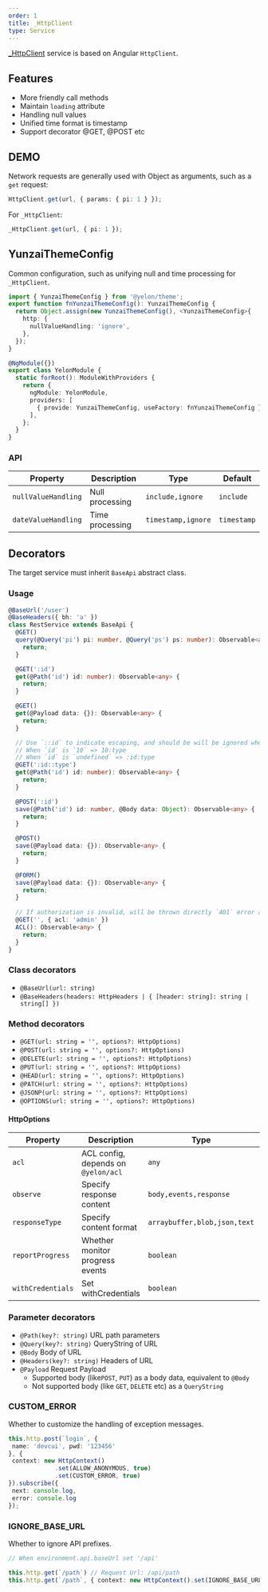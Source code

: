 ```yaml
---
order: 1
title: _HttpClient
type: Service
---
```


[\_HttpClient](https://github.com/hbyunzai/yelon/blob/master/packages/theme/src/services/http/http.client.ts) service is based on Angular `HttpClient`.

## Features

- More friendly call methods
- Maintain `loading` attribute
- Handling null values
- Unified time format is timestamp
- Support decorator @GET, @POST etc

## DEMO

Network requests are generally used with Object as arguments, such as a `get` request:

```ts
HttpClient.get(url, { params: { pi: 1 } });
```

For `_HttpClient`:

```ts
_HttpClient.get(url, { pi: 1 });
```

## YunzaiThemeConfig

Common configuration, such as unifying null and time processing for `_HttpClient`.

```ts
import { YunzaiThemeConfig } from '@yelon/theme';
export function fnYunzaiThemeConfig(): YunzaiThemeConfig {
  return Object.assign(new YunzaiThemeConfig(), <YunzaiThemeConfig>{
    http: {
      nullValueHandling: 'ignore',
    },
  });
}

@NgModule({})
export class YelonModule {
  static forRoot(): ModuleWithProviders {
    return {
      ngModule: YelonModule,
      providers: [
        { provide: YunzaiThemeConfig, useFactory: fnYunzaiThemeConfig },
      ],
    };
  }
}
```

### API

| Property | Description | Type | Default |
|----------|-------------|------|---------|
| `nullValueHandling` | Null processing | `include,ignore` | `include` |
| `dateValueHandling` | Time processing | `timestamp,ignore` | `timestamp` |

## Decorators

The target service must inherit `BaseApi` abstract class.

### Usage

```ts
@BaseUrl('/user')
@BaseHeaders({ bh: 'a' })
class RestService extends BaseApi {
  @GET()
  query(@Query('pi') pi: number, @Query('ps') ps: number): Observable<any> {
    return;
  }

  @GET(':id')
  get(@Path('id') id: number): Observable<any> {
    return;
  }

  @GET()
  get(@Payload data: {}): Observable<any> {
    return;
  }

  // Use `::id` to indicate escaping, and should be will be ignored when `id` value is `undefined`, like this:
  // When `id` is `10` => 10:type
  // When `id` is `undefined` => :id:type
  @GET(':id::type')
  get(@Path('id') id: number): Observable<any> {
    return;
  }

  @POST(':id')
  save(@Path('id') id: number, @Body data: Object): Observable<any> {
    return;
  }

  @POST()
  save(@Payload data: {}): Observable<any> {
    return;
  }

  @FORM()
  save(@Payload data: {}): Observable<any> {
    return;
  }
  
  // If authorization is invalid, will be thrown directly `401` error and will not be sent.
  @GET('', { acl: 'admin' })
  ACL(): Observable<any> {
    return;
  }
}
```

### Class decorators

- `@BaseUrl(url: string)`
- `@BaseHeaders(headers: HttpHeaders | { [header: string]: string | string[] })`

### Method decorators

- `@GET(url: string = '', options?: HttpOptions)`
- `@POST(url: string = '', options?: HttpOptions)`
- `@DELETE(url: string = '', options?: HttpOptions)`
- `@PUT(url: string = '', options?: HttpOptions)`
- `@HEAD(url: string = '', options?: HttpOptions)`
- `@PATCH(url: string = '', options?: HttpOptions)`
- `@JSONP(url: string = '', options?: HttpOptions)`
- `@OPTIONS(url: string = '', options?: HttpOptions)`

#### HttpOptions

| Property | Description | Type | Default |
|----------|-------------|------|---------|
| `acl` | ACL config, depends on `@yelon/acl` | `any` | - |
| `observe` | Specify response content | `body,events,response` | - |
| `responseType` | Specify content format | `arraybuffer,blob,json,text` | - |
| `reportProgress` | Whether monitor progress events | `boolean` | - |
| `withCredentials` | Set withCredentials | `boolean` | - |

### Parameter decorators

- `@Path(key?: string)` URL path parameters
- `@Query(key?: string)` QueryString of URL
- `@Body` Body of URL
- `@Headers(key?: string)` Headers of URL
- `@Payload` Request Payload
  - Supported body (like`POST`, `PUT`) as a body data, equivalent to `@Body`
  - Not supported body (like `GET`, `DELETE` etc) as a `QueryString`

### CUSTOM_ERROR

Whether to customize the handling of exception messages.

```ts
this.http.post(`login`, {
 name: 'devcui', pwd: '123456'
}, {
 context: new HttpContext()
             .set(ALLOW_ANONYMOUS, true)
             .set(CUSTOM_ERROR, true)
}).subscribe({
 next: console.log,
 error: console.log
});
```

### IGNORE_BASE_URL

Whether to ignore API prefixes.

```ts
// When environment.api.baseUrl set '/api'

this.http.get(`/path`) // Request Url: /api/path
this.http.get(`/path`, { context: new HttpContext().set(IGNORE_BASE_URL, true) }) // Request Url: /path
```
